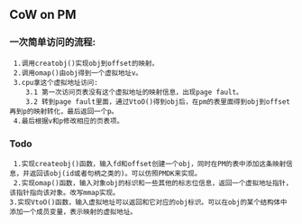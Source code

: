 ## CoW on PM
### 一次简单访问的流程:
     1.调用creatobj()实现obj到offset的映射。
     2.调用omap()由obj得到一个虚拟地址v。
     3.cpu拿这个虚拟地址访问:
        3.1 第一次访问页表没有这个虚拟地址的映射信息，出现page fault。
        3.2 转到page fault里面，通过VtoO()得到obj后，在pm的表里面得到obj到offset再到p的映射转化，最后返回一个p。
     4.最后根据v和p修改相应的页表项。

### Todo
     1.实现createobj()函数，输入fd和offset创建一个obj，同时在PM的表中添加这条映射信息，并返回该obj(id或者句柄之类的)。可以仿照PMDK来实现。
     2.实现omap()函数，输入对象obj的标识和一些其他的标志位信息，返回一个虚拟地址指针，该指针指向该对象。改写mmap实现。
    3.实现VtoO()函数，输入虚拟地址可以返回和它对应的obj标识。可以在obj的某个结构体中添加一个成员变量，表示映射的虚拟地址。
